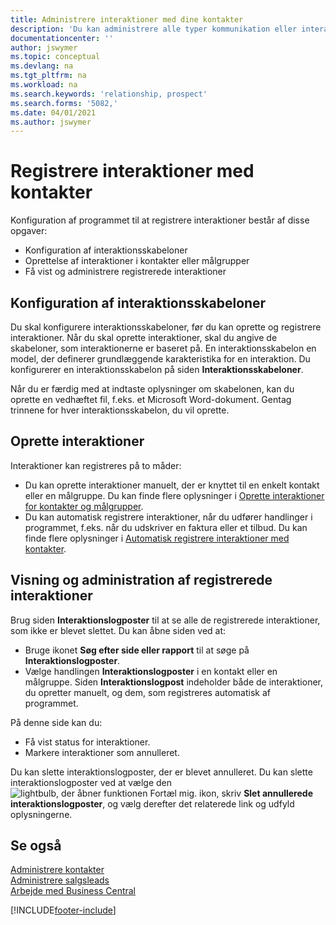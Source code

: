 ```yaml
---
title: Administrere interaktioner med dine kontakter
description: 'Du kan administrere alle typer kommunikation eller interaktioner mellem din virksomhed og dine kontakter, f.eks. kommunikation via brev, telefon, møder osv.'
documentationcenter: ''
author: jswymer
ms.topic: conceptual
ms.devlang: na
ms.tgt_pltfrm: na
ms.workload: na
ms.search.keywords: 'relationship, prospect'
ms.search.forms: '5082,'
ms.date: 04/01/2021
ms.author: jswymer
---
```

# Registrere interaktioner med kontakter
Konfiguration af programmet til at registrere interaktioner består af disse opgaver:

* Konfiguration af interaktionsskabeloner  
* Oprettelse af interaktioner i kontakter eller målgrupper  
* Få vist og administrere registrerede interaktioner  

##  Konfiguration af interaktionsskabeloner
Du skal konfigurere interaktionsskabeloner, før du kan oprette og registrere interaktioner. Når du skal oprette interaktioner, skal du angive de skabeloner, som interaktionerne er baseret på. En interaktionsskabelon en model, der definerer grundlæggende karakteristika for en interaktion.
Du konfigurerer en interaktionsskabelon på siden **Interaktionsskabeloner**.

Når du er færdig med at indtaste oplysninger om skabelonen, kan du oprette en vedhæftet fil, f.eks. et Microsoft Word-dokument. Gentag trinnene for hver interaktionsskabelon, du vil oprette.  

## Oprette interaktioner
Interaktioner kan registreres på to måder:

* Du kan oprette interaktioner manuelt, der er knyttet til en enkelt kontakt eller en målgruppe. Du kan finde flere oplysninger i [Oprette interaktioner for kontakter og målgrupper](marketing-how-create-interactions.md).  
* Du kan automatisk registrere interaktioner, når du udfører handlinger i programmet, f.eks. når du udskriver en faktura eller et tilbud. Du kan finde flere oplysninger i [Automatisk registrere interaktioner med kontakter](marketing-auto-record-interactions.md).

## Visning og administration af registrerede interaktioner
Brug siden **Interaktionslogposter** til at se alle de registrerede interaktioner, som ikke er blevet slettet. Du kan åbne siden ved at:

* Bruge ikonet **Søg efter side eller rapport** til at søge på **Interaktionslogposter**.
* Vælge handlingen **Interaktionslogposter** i en kontakt eller en målgruppe.
  Siden **Interaktionslogpost** indeholder både de interaktioner, du opretter manuelt, og dem, som registreres automatisk af programmet.

På denne side kan du:

* Få vist status for interaktioner.
* Markere interaktioner som annulleret.

Du kan slette interaktionslogposter, der er blevet annulleret. Du kan slette interaktionslogposter ved at vælge den ![lightbulb, der åbner funktionen Fortæl mig.](media/ui-search/search_small.png "Fortæl mig, hvad du vil foretage dig") ikon, skriv **Slet annullerede interaktionslogposter**, og vælg derefter det relaterede link og udfyld oplysningerne.

## Se også
[Administrere kontakter](marketing-contacts.md)  
[Administrere salgsleads](marketing-manage-sales-opportunities.md)  
[Arbejde med Business Central](ui-work-product.md)  


[!INCLUDE[footer-include](includes/footer-banner.md)]